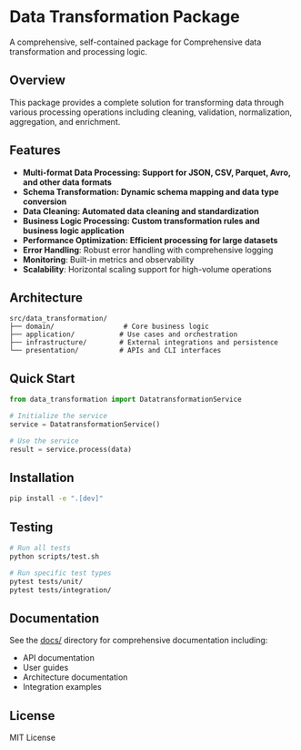 # Data Transformation Package

A comprehensive, self-contained package for Comprehensive data transformation and processing logic.

## Overview

This package provides a complete solution for transforming data through various processing operations including cleaning, validation, normalization, aggregation, and enrichment.

## Features

- **Multi-format Data Processing: Support for JSON, CSV, Parquet, Avro, and other data formats**
- **Schema Transformation: Dynamic schema mapping and data type conversion**
- **Data Cleaning: Automated data cleaning and standardization**
- **Business Logic Processing: Custom transformation rules and business logic application**
- **Performance Optimization: Efficient processing for large datasets**
- **Error Handling**: Robust error handling with comprehensive logging
- **Monitoring**: Built-in metrics and observability
- **Scalability**: Horizontal scaling support for high-volume operations

## Architecture

```
src/data_transformation/
├── domain/                 # Core business logic
├── application/           # Use cases and orchestration  
├── infrastructure/        # External integrations and persistence
└── presentation/          # APIs and CLI interfaces
```

## Quick Start

```python
from data_transformation import DatatransformationService

# Initialize the service
service = DatatransformationService()

# Use the service
result = service.process(data)
```

## Installation

```bash
pip install -e ".[dev]"
```

## Testing

```bash
# Run all tests
python scripts/test.sh

# Run specific test types
pytest tests/unit/
pytest tests/integration/
```

## Documentation

See the [docs/](docs/) directory for comprehensive documentation including:
- API documentation
- User guides
- Architecture documentation
- Integration examples

## License

MIT License